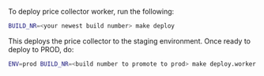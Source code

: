 To deploy price collector worker, run the following:

```bash
BUILD_NR=<your newest build number> make deploy
```

This deploys the price collector to the staging environment. Once ready to deploy to PROD, do:

```bash
ENV=prod BUILD_NR=<build number to promote to prod> make deploy.worker
```